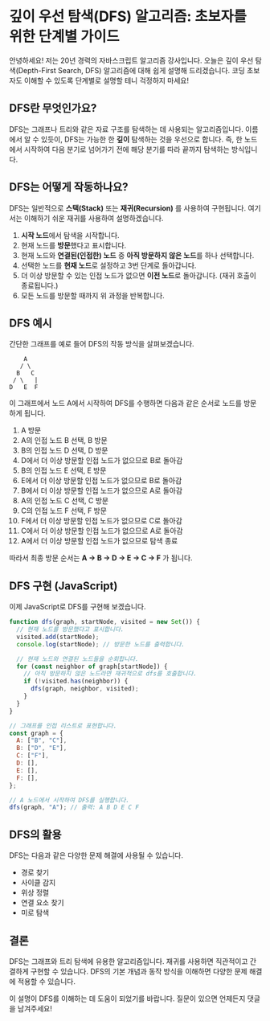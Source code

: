 # 깊이 우선 탐색(DFS) 알고리즘: 초보자를 위한 단계별 가이드

안녕하세요! 저는 20년 경력의 자바스크립트 알고리즘 강사입니다. 오늘은 깊이 우선 탐색(Depth-First Search, DFS) 알고리즘에 대해 쉽게 설명해 드리겠습니다. 코딩 초보자도 이해할 수 있도록 단계별로 설명할 테니 걱정하지 마세요!

## DFS란 무엇인가요?

DFS는 그래프나 트리와 같은 자료 구조를 탐색하는 데 사용되는 알고리즘입니다. 이름에서 알 수 있듯이, DFS는 가능한 한 **깊이** 탐색하는 것을 우선으로 합니다. 즉, 한 노드에서 시작하여 다음 분기로 넘어가기 전에 해당 분기를 따라 끝까지 탐색하는 방식입니다.

## DFS는 어떻게 작동하나요?

DFS는 일반적으로 **스택(Stack)** 또는 **재귀(Recursion)** 를 사용하여 구현됩니다. 여기서는 이해하기 쉬운 재귀를 사용하여 설명하겠습니다.

1. **시작 노드**에서 탐색을 시작합니다.
2. 현재 노드를 **방문**했다고 표시합니다.
3. 현재 노드와 **연결된(인접한) 노드** 중 **아직 방문하지 않은 노드**를 하나 선택합니다.
4. 선택한 노드를 **현재 노드**로 설정하고 3번 단계로 돌아갑니다.
5. 더 이상 방문할 수 있는 인접 노드가 없으면 **이전 노드**로 돌아갑니다. (재귀 호출이 종료됩니다.)
6. 모든 노드를 방문할 때까지 위 과정을 반복합니다.

## DFS 예시

간단한 그래프를 예로 들어 DFS의 작동 방식을 살펴보겠습니다.

```
    A
   / \
  B   C
 / \   |
D   E  F
```

이 그래프에서 노드 A에서 시작하여 DFS를 수행하면 다음과 같은 순서로 노드를 방문하게 됩니다.

1. A 방문
2. A의 인접 노드 B 선택, B 방문
3. B의 인접 노드 D 선택, D 방문
4. D에서 더 이상 방문할 인접 노드가 없으므로 B로 돌아감
5. B의 인접 노드 E 선택, E 방문
6. E에서 더 이상 방문할 인접 노드가 없으므로 B로 돌아감
7. B에서 더 이상 방문할 인접 노드가 없으므로 A로 돌아감
8. A의 인접 노드 C 선택, C 방문
9. C의 인접 노드 F 선택, F 방문
10. F에서 더 이상 방문할 인접 노드가 없으므로 C로 돌아감
11. C에서 더 이상 방문할 인접 노드가 없으므로 A로 돌아감
12. A에서 더 이상 방문할 인접 노드가 없으므로 탐색 종료

따라서 최종 방문 순서는 **A -> B -> D -> E -> C -> F** 가 됩니다.

## DFS 구현 (JavaScript)

이제 JavaScript로 DFS를 구현해 보겠습니다.

```javascript
function dfs(graph, startNode, visited = new Set()) {
  // 현재 노드를 방문했다고 표시합니다.
  visited.add(startNode);
  console.log(startNode); // 방문한 노드를 출력합니다.

  // 현재 노드와 연결된 노드들을 순회합니다.
  for (const neighbor of graph[startNode]) {
    // 아직 방문하지 않은 노드라면 재귀적으로 dfs를 호출합니다.
    if (!visited.has(neighbor)) {
      dfs(graph, neighbor, visited);
    }
  }
}

// 그래프를 인접 리스트로 표현합니다.
const graph = {
  A: ["B", "C"],
  B: ["D", "E"],
  C: ["F"],
  D: [],
  E: [],
  F: [],
};

// A 노드에서 시작하여 DFS를 실행합니다.
dfs(graph, "A"); // 출력: A B D E C F
```

## DFS의 활용

DFS는 다음과 같은 다양한 문제 해결에 사용될 수 있습니다.

- 경로 찾기
- 사이클 감지
- 위상 정렬
- 연결 요소 찾기
- 미로 탐색

## 결론

DFS는 그래프와 트리 탐색에 유용한 알고리즘입니다. 재귀를 사용하면 직관적이고 간결하게 구현할 수 있습니다. DFS의 기본 개념과 동작 방식을 이해하면 다양한 문제 해결에 적용할 수 있습니다.

이 설명이 DFS를 이해하는 데 도움이 되었기를 바랍니다. 질문이 있으면 언제든지 댓글을 남겨주세요!
